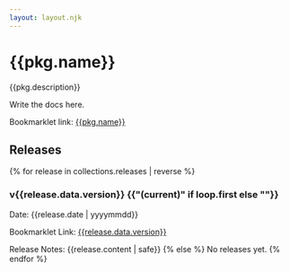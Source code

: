 ```yaml
---
layout: layout.njk
---
```


# {{pkg.name}}

{{pkg.description}}

Write the docs here.

Bookmarklet link: <a href="javascript:{{code.latest}}">{{pkg.name}}</a>

## Releases

{% for release in collections.releases | reverse %}
  ### v{{release.data.version}} {{"(current)" if loop.first else ""}}

  Date: {{release.date | yyyymmdd}}

  Bookmarklet Link: <a href="javascript:{{release.data.code}}">{{release.data.version}}</a>

  Release Notes: {{release.content | safe}}
{% else %}
  No releases yet.
{% endfor %}
